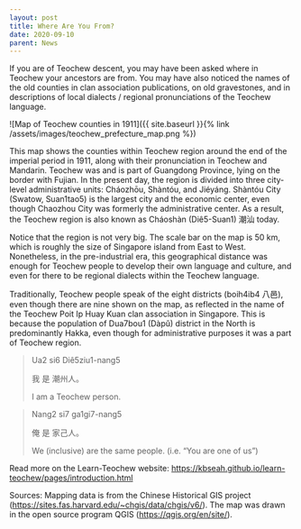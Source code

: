 ```yaml
---
layout: post
title: Where Are You From?
date: 2020-09-10
parent: News
---
```


If you are of Teochew descent, you may have been asked where in Teochew your ancestors are from. You may have also noticed the names of the old counties in clan association publications, on old gravestones, and in descriptions of local dialects / regional pronunciations of the Teochew language.

![Map of Teochew counties in 1911]({{ site.baseurl }}{% link /assets/images/teochew_prefecture_map.png %})

This map shows the counties within Teochew region around the end of the imperial period in 1911, along with their pronunciation in Teochew and Mandarin. Teochew was and is part of Guangdong Province, lying on the border with Fujian. In the present day, the region is divided into three city-level administrative units: Cháozhōu, Shàntóu, and Jiéyáng. Shàntóu City (Swatow, Suan1tao5) is the largest city and the economic center, even though Chaozhou City was formerly the administrative center. As a result, the Teochew region is also known as Cháoshàn (Diê5-Suan1) 潮汕 today.

Notice that the region is not very big. The scale bar on the map is 50 km, which is roughly the size of Singapore island from East to West. Nonetheless, in the pre-industrial era, this geographical distance was enough for Teochew people to develop their own language and culture, and even for there to be regional dialects within the Teochew language.

Traditionally, Teochew people speak of the eight districts (boih4ib4 八邑), even though there are nine shown on the map, as reflected in the name of the Teochew Poit Ip Huay Kuan clan association in Singapore. This is because the population of Dua7bou1 (Dàpǔ) district in the North is predominantly Hakka, even though for administrative purposes it was a part of Teochew region.

> Ua2 si6 Diê5ziu1-nang5
>
> 我 是 潮州人。
>
> I am a Teochew person.

> Nang2 si7 ga1gi7-nang5
>
> 俺 是 家己人。
>
> We (inclusive) are the same people. (i.e. “You are one of us”)

Read more on the Learn-Teochew website: https://kbseah.github.io/learn-teochew/pages/introduction.html

Sources: Mapping data is from the Chinese Historical GIS project (https://sites.fas.harvard.edu/~chgis/data/chgis/v6/). The map was drawn in the open source program QGIS (https://qgis.org/en/site/).
